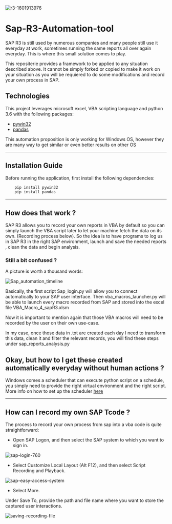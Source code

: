 ![r3-1601913976](https://user-images.githubusercontent.com/93589158/197033907-db6a521c-a1f5-4c7e-a7a4-7d1ead778996.png)
# Sap-R3-Automation-tool
 SAP R3 is still used by numerous companies and many people still use it everyday at work, sometimes running the same reports all over again everyday.
 This is where this small solution comes to play. 
 
This repositerie provides a framework to be applied to any situation described above. It cannot be simply forked or copied to make it work on your situation as you will be requiered to do some modifications and record your own process in SAP.


## Technologies

This project leverages microsoft excel, VBA scripting language and python 3.6 with the following packages:

* [pywin32](https://pypi.org/project/pywin32/)
* [pandas](https://pandas.pydata.org/)

This automation proposition is only working for Windows OS, however they are many way to get similar or even better results on other OS

---

## Installation Guide
Before running the application, first install the following dependencies:
```python
    pip install pywin32
    pip install pandas
```




 ---
 
 ## How does that work ?

SAP R3 allows you to record your own reports in VBA by default so you can simply launch the VBA script later to let your machine fetch the data on its own.
(Recording process below).
So the idea is to have programs to log us in SAP R3 in the right SAP environment, launch and save the needed reports , clean the data and begin analysis.

### Still a bit confused ?

A picture is worth a thousand words:

![Sap_automation_timeline](https://user-images.githubusercontent.com/93589158/198616234-3b6c0be3-6106-4882-bbf4-fca3c6da27a7.PNG)

Basically, the first script Sap_login.py will allow you to connect automatically to your SAP user interface. Then vba_macros_launcher.py will be able to launch every macro recorded from SAP and stored into the excel file VBA_Macro_4_sapR3.xlsm 

Now it is important to mention again that those VBA macros will need to be recorded by the user on their own use-case.

In my case, once those data in .txt are created each day I need to transform this data, clean it and filter the relevant records, you will find these steps under sap_reports_analysis.py  


## Okay, but how to I get these created automatically everyday without human actions ?

Windows comes a scheduler that can execute python script on a schedule, you simply need to provide the right virtual environment and the right script. More info on how to set up the scheduler [here](https://www.askpython.com/python/examples/execute-python-windows-task-scheduler) 


---
## How can I record my own SAP Tcode ? 

The process to record your own process from sap into a vba code is quite straightforward:

* Open SAP Logon, and then select the SAP system to which you want to sign in.

![sap-login-760](https://user-images.githubusercontent.com/93589158/197603933-ac2a4bce-5858-4917-abba-f20afce73b0f.png)

* Select Customize Local Layout (Alt F12), and then select Script Recording and Playback.

![sap-easy-access-system](https://user-images.githubusercontent.com/93589158/197608516-1f55dc28-2550-455c-9d3c-25acdb701fde.png)

* Select More.

Under Save To, provide the path and file name where you want to store the captured user interactions.

![saving-recording-file](https://user-images.githubusercontent.com/93589158/197609231-56c10887-9360-4953-8e4d-534c4268b031.png)
